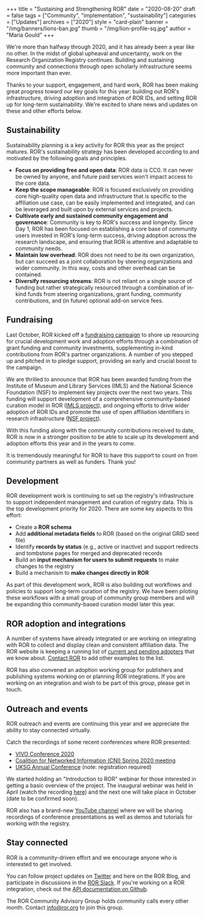 +++
title = "Sustaining and Strengthening ROR"
date = "2020-08-20"
draft = false
tags = ["Community", "implementation", "sustainability"]
categories = ["Updates"]
archives = ["2020"]
style = "card-plain"
banner = "/img/banners/lions-ban.jpg"
thumb = "/img/lion-profile-sq.jpg"
author = "Maria Gould"
+++

We're more than halfway through 2020, and it has already been a year like no other. In the midst of global upheaval and uncertainty, work on the Research Organization Registry continues. Building and sustaining community and connections through open scholarly infrastructure seems more important than ever.

Thanks to your support, engagement, and hard work, ROR has been making great progress toward our key goals for this year: building out ROR's infrastructure, driving adoption and integration of ROR IDs, and setting ROR up for long-term sustainability. We're excited to share news and updates on these and other efforts below.

## Sustainability
Sustainability planning is a key activity for ROR this year as the project matures. ROR's sustainability strategy has been developed according to and motivated by the following goals and principles.
- **Focus on providing free and open data**: ROR data is CC0. It can never be owned by anyone, and future paid services won't impact access to the core data.
- **Keep the scope manageable**: ROR is focused exclusively on providing core high-quality open data and infrastructure that is specific to the affiliation use case, can be easily implemented and integrated, and can be leveraged and built upon by external services and projects.
- **Cultivate early and sustained community engagement and governance**: Community is key to ROR's success and longevity. Since Day 1, ROR has been focused on establishing a core base of community users invested in ROR's long-term success, driving adoption across the research landscape, and ensuring that ROR is attentive and adaptable to community needs.
- **Maintain low overhead**: ROR does not need to be its own organization, but can succeed as a joint collaboration by steering organizations and wider community. In this way, costs and other overhead can be contained.
- **Diversify resourcing streams**: ROR is not reliant on a single source of funding but rather strategically resourced through a combination of in-kind funds from steering organizations, grant funding, community contributions, and (in future) optional add-on service fees.

## Fundraising
Last October, ROR kicked off a [fundraising campaign](https://ror.org/blog/2019-10-16-help-sustain-ror/) to shore up resourcing for crucial development work and adoption efforts through a combination of grant funding and community investments, supplementing in-kind contributions from ROR's partner organizations. A number of you stepped up and pitched in to pledge support, providing an early and crucial boost to the campaign.

We are thrilled to announce that ROR has been awarded funding from the Institute of Museum and Library Services (IMLS) and the National Science Foundation (NSF) to implement key projects over the next two years. This funding will support development of a comprehensive community-based curation model in ROR ([IMLS project](https://www.imls.gov/grants/awarded/lg-246305-ols-20)), and ongoing efforts to drive wider adoption of ROR IDs and promote the use of open affiliation identifiers in research infrastructure ([NSF project](https://www.nsf.gov/awardsearch/showAward?AWD_ID=2031172)).

With this funding along with the community contributions received to date, ROR is now in a stronger position to be able to scale up its development and adoption efforts this year and in the years to come.

It is tremendously meaningful for ROR to have this support to count on from community partners as well as funders. Thank you!

## Development
ROR development work is continuing to set up the registry's infrastructure to support independent management and curation of registry data. This is the top development priority for 2020. There are some key aspects to this effort:
- Create a **ROR schema**
- Add **additional metadata fields** to ROR (based on the original GRID seed file)
- Identify **records by status** (e.g., active or inactive) and support redirects and tombstone pages for merged and deprecated records
- Build an **input mechanism for users to submit requests** to make changes to the registry
- Build a mechanism to **make changes directly in ROR**

As part of this development work, ROR is also building out workflows and policies to support long-term curation of the registry. We have been piloting these workflows with a small group of community group members and will be expanding this community-based curation model later this year.


## ROR adoption and integrations
A number of systems have already integrated or are working on integrating with ROR to collect and display clean and consistent affiliation data. The ROR website is keeping a running list of [current and pending adopters](https://ror.org/integrations) that we know about. [Contact ROR](mailto:info@ror.org) to add other examples to the list.

ROR has also convened an adoption working group for publishers and publishing systems working on or planning ROR integrations. If you are working on an integration and wish to be part of this group, please get in touch.

## Outreach and events
ROR outreach and events are continuing this year and we appreciate the ability to stay connected virtually.

Catch the recordings of some recent conferences where ROR presented:
- [VIVO Conference 2020](https://doi.org/10.5446/48011)
- [Coalition for Networked Information (CNI) Spring 2020 meeting](https://youtu.be/eQlG7BQfAGs)
- [UKSG Annual Conference](https://bit.ly/3cTES97) (note: registration required)  

We started holding an "Introduction to ROR" webinar for those interested in getting a basic overview of the project. The inaugural webinar was held in April (watch the recording [here](https://youtu.be/W61JMsC3Dho)) and the next one will take place in October (date to be confirmed soon).

ROR also has a brand-new [YouTube channel](https://www.youtube.com/channel/UCQBOpOpW-JEKoVCUlmCK1Eg/featured?view_as=subscriber) where we will be sharing recordings of conference presentations as well as demos and tutorials for working with the registry.


## Stay connected
ROR is a community-driven effort and we encourage anyone who is interested to get involved.

You can follow project updates on [Twitter](https://twitter.com/ResearchOrgs) and here on the ROR Blog, and participate in discussions in the [ROR Slack](https://tinyurl.com/ror-slack). If you're working on a ROR integration, check out the [API documentation on Github](https://github.com/ror-community/ror-api).

The ROR Community Advisory Group holds community calls every other month. Contact [info@ror.org](mailto:info@ror.org) to join this group.
